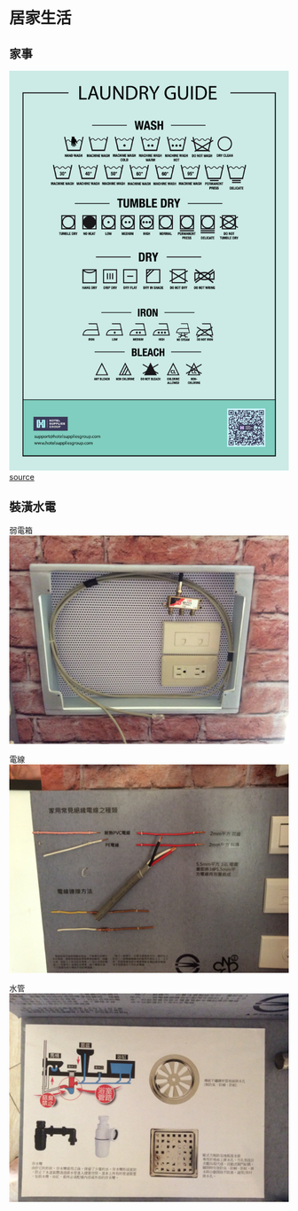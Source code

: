 # 居家生活


## 家事

![](../assets/life/housing/HSG-Printable-Laundry-Guide-English.png)
[source](https://hotelsuppliesgroup.com/product/printable-laundry-guide-english/)

## 裝潢水電

弱電箱
![房子裝潢水電-弱電箱](../assets/life/housing/20981308434_2d4e79938f_o.jpg)

電線
![房子裝潢水電-電線](../assets/life/housing/20982990493_39729967f7_o.jpg)

水管
![房子裝潢水電-水管](../assets/life/housing/21416269068_53a08fff2d_o.jpg)
